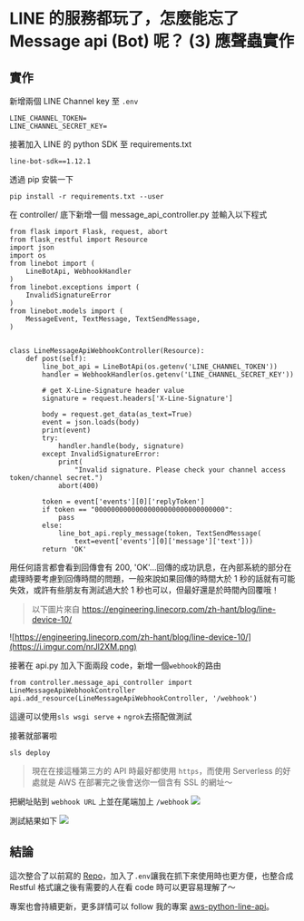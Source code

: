 # LINE 的服務都玩了，怎麼能忘了 Message api (Bot) 呢？ (3) 應聲蟲實作

## 實作
新增兩個 LINE Channel key 至 `.env`

```
LINE_CHANNEL_TOKEN=
LINE_CHANNEL_SECRET_KEY=
```

接著加入 LINE 的 python SDK 至 requirements.txt

```
line-bot-sdk==1.12.1
```

透過 pip 安裝一下

```
pip install -r requirements.txt --user
```

在 controller/ 底下新增一個 message_api_controller.py 並輸入以下程式

```
from flask import Flask, request, abort
from flask_restful import Resource
import json
import os
from linebot import (
    LineBotApi, WebhookHandler
)
from linebot.exceptions import (
    InvalidSignatureError
)
from linebot.models import (
    MessageEvent, TextMessage, TextSendMessage,
)


class LineMessageApiWebhookController(Resource):
    def post(self):
        line_bot_api = LineBotApi(os.getenv('LINE_CHANNEL_TOKEN'))
        handler = WebhookHandler(os.getenv('LINE_CHANNEL_SECRET_KEY'))

        # get X-Line-Signature header value
        signature = request.headers['X-Line-Signature']

        body = request.get_data(as_text=True)
        event = json.loads(body)
        print(event)
        try:
            handler.handle(body, signature)
        except InvalidSignatureError:
            print(
                "Invalid signature. Please check your channel access token/channel secret.")
            abort(400)

        token = event['events'][0]['replyToken']
        if token == "00000000000000000000000000000000":
            pass
        else:
            line_bot_api.reply_message(token, TextSendMessage(
                text=event['events'][0]['message']['text']))
        return 'OK'
```

用任何語言都會看到回傳會有 200, 'OK'...回傳的成功訊息，在內部系統的部分在處理時要考慮到回傳時間的問題，一般來說如果回傳的時間大於 1 秒的話就有可能失效，或許有些朋友有測試過大於 1 秒也可以，但最好還是於時間內回覆哦！

> 以下圖片來自 https://engineering.linecorp.com/zh-hant/blog/line-device-10/

![https://engineering.linecorp.com/zh-hant/blog/line-device-10/](https://i.imgur.com/nrJl2XM.png)

接著在 api.py 加入下面兩段 code，新增一個`webhook`的路由

```
from controller.message_api_controller import LineMessageApiWebhookController
api.add_resource(LineMessageApiWebhookController, '/webhook')
```

這邊可以使用`sls wsgi serve` + `ngrok`去搭配做測試

接著就部署啦

```
sls deploy
```

> 現在在接這種第三方的 API 時最好都使用 `https`，而使用 Serverless 的好處就是 AWS 在部署完之後會送你一個含有 SSL 的網址～

把網址貼到 `webhook URL` 上並在尾端加上 `/webhook`
![](https://i.imgur.com/uoiU96f.png)

測試結果如下
![](https://i.imgur.com/9wPNuma.png)

## 結論

這次整合了以前寫的 [Repo](https://github.com/louis70109/aws-line-wsgi-python)，加入了`.env`讓我在抓下來使用時也更方便，也整合成 Restful 格式讓之後有需要的人在看 code 時可以更容易理解了～

專案也會持續更新，更多詳情可以 follow 我的專案 [aws-python-line-api](https://github.com/louis70109/aws-python-line-api)。

